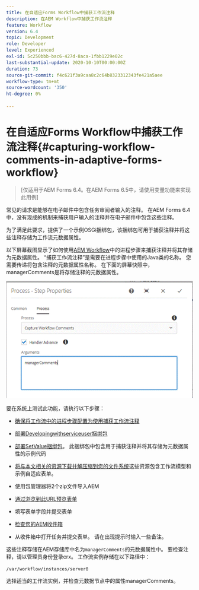 ```yaml
---
title: 在自适应Forms Workflow中捕获工作流注释
description: 在AEM Workflow中捕获工作流注释
feature: Workflow
version: 6.4
topic: Development
role: Developer
level: Experienced
exl-id: 5c250bbb-bac6-427d-8aca-1fbb1229e02c
last-substantial-update: 2020-10-10T00:00:00Z
duration: 73
source-git-commit: f4c621f3a9caa8c2c64b8323312343fe421a5aee
workflow-type: tm+mt
source-wordcount: '350'
ht-degree: 0%

---
```


# 在自适应Forms Workflow中捕获工作流注释{#capturing-workflow-comments-in-adaptive-forms-workflow}

>[仅适用于AEM Forms 6.4。在AEM Forms 6.5中，请使用变量功能来实现此用例]

常见的请求是能够在电子邮件中包含任务审阅者输入的注释。 在AEM Forms 6.4中，没有现成的机制来捕获用户输入的注释并在电子邮件中包含这些注释。

为了满足此要求，提供了一个示例OSGi捆绑包，该捆绑包可用于捕获注释并将这些注释存储为工作流元数据属性。

以下屏幕截图显示了如何使用[AEM Workflow](http://localhost:4502/editor.html/conf/global/settings/workflow/models/CaptureComments.html)中的进程步骤来捕获注释并将其存储为元数据属性。 “捕获工作流注释”是需要在进程步骤中使用的Java类的名称。 您需要传递将包含注释的元数据属性名称。 在下面的屏幕快照中， managerComments是将存储注释的元数据属性。

![workflowcomments1](assets/workflowcomments1.gif)

要在系统上测试此功能，请执行以下步骤：
* [确保将工作流中的进程步骤配置为使用捕获工作流注释](http://localhost:4502/editor.html/conf/global/settings/workflow/models/CaptureComments.html)

* [部署Developingwithserviceuser捆绑包](/help/forms/assets/common-osgi-bundles/DevelopingWithServiceUser.jar)

* [部署SetValue捆绑包](/help/forms/assets/common-osgi-bundles/SetValueApp.core-1.0-SNAPSHOT.jar)。 此捆绑包中包含用于捕获注释并将其存储为元数据属性的示例代码

* [将与本文相关的资源下载并解压缩到您的文件系统](assets/capturecomments.zip)这些资源包含工作流模型和示例自适应表单。

* 使用包管理器将2个zip文件导入AEM

* [通过浏览到此URL预览表单](http://localhost:4502/content/dam/formsanddocuments/capturecomments/jcr:content?wcmmode=disabled)

* 填写表单字段并提交表单

* [检查您的AEM收件箱](http://localhost:4502/aem/inbox)

* 从收件箱中打开任务并提交表单。 请在出现提示时输入一些备注。

这些注释存储在AEM存储库中名为`managerComments`的元数据属性中。 要检查注释，请以管理员身份登录crx。 工作流实例存储在以下路径中：

`/var/workflow/instances/server0`

选择适当的工作流实例，并检查元数据节点中的属性managerComments。

